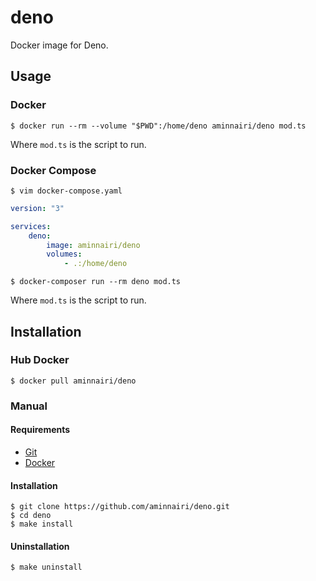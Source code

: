 # deno

Docker image for Deno.

## Usage

### Docker

```console
$ docker run --rm --volume "$PWD":/home/deno aminnairi/deno mod.ts
```

Where `mod.ts` is the script to run.

### Docker Compose

```console
$ vim docker-compose.yaml
```

```yaml
version: "3"

services:
    deno:
        image: aminnairi/deno
        volumes:
            - .:/home/deno
```

```console
$ docker-composer run --rm deno mod.ts
```

Where `mod.ts` is the script to run.

## Installation

### Hub Docker

```console
$ docker pull aminnairi/deno
```

### Manual

#### Requirements

- [Git](https://git-scm.com/)
- [Docker](https://www.docker.com/)

#### Installation

```console
$ git clone https://github.com/aminnairi/deno.git
$ cd deno
$ make install
```

#### Uninstallation

```console
$ make uninstall
```

